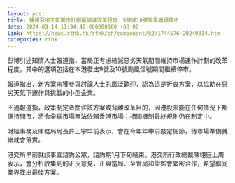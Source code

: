 ```yaml
---
layout: post
title: 據報惡劣天氣開市計劃擬縮減改革程度　9號或10號颱風繼續停市
date: 2024-03-14 11:34:40.000000000 +08:00
link: https://news.rthk.hk/rthk/ch/component/k2/1744576-20240314.htm
categories: rthk
---
```


彭博引述知情人士報道指，當局正考慮縮減惡劣天氣期間維持市場運作計劃的改革程度，其中的選項包括在本港發出9號及10號颱風信號期間繼續停市。

報道指出，新方案未獲參與討論人士的廣泛歡迎，認為這是折衷方案，以協助在惡劣天氣下運作具挑戰的小型企業。

不過報道指，政策制定者關注該方案或背離改革目的，因港股未能在任何情況下都保持開市，將令全球市場無法依賴香港市場；相關機制最終規則仍在制定中。

財經事務及庫務局局長許正宇早前表示，會在今年年中前敲定細節，待市場準備就緒就會落實。

港交所早前就該事宜諮詢公眾，諮詢期1月下旬結束。港交所行政總裁陳翊庭上周表示，會分析收集到的正反意見，正與當局、金管局和證監會緊密合作，希望聯同業界找出最佳方案。
